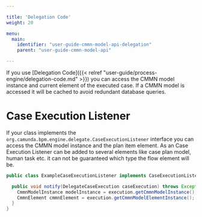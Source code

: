 ```yaml
---

title: 'Delegation Code'
weight: 20

menu:
  main:
    identifier: "user-guide-cmmn-model-api-delegation"
    parent: "user-guide-cmmn-model-api"

---
```



If you use [Delegation Code]({{< relref "user-guide/process-engine/delegation-code.md" >}}) you can access the CMMN model instance and current element of the executed case. If a CMMN model is accessed it will be cached to avoid redundant database queries.


# Case Execution Listener

If your class implements the `org.camunda.bpm.engine.delegate.CaseExecutionListener` interface you can access the CMMN model instance
and the plan item element. As an Case Execution Listener can be added to several elements like case plan model, human task etc. it can
not be guaranteed which type the flow element will be.

```java
public class ExampleCaseExecutionListener implements CaseExecutionListener {

  public void notify(DelegateCaseExecution caseExecution) throws Exception {
    CmmnModelInstance modelInstance = execution.getCmmnModelInstance();
    CmmnElement cmmnElement = execution.getCmmnModelElementInstance();
  }
}
```
